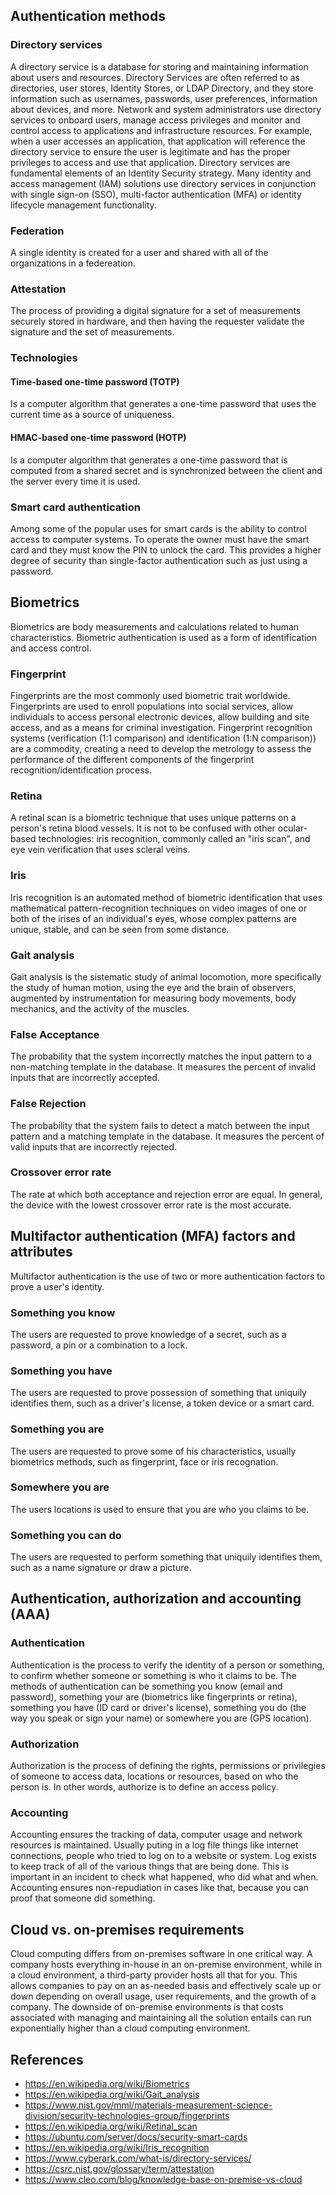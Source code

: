 ## Authentication methods
### Directory services
A directory service is a database for storing and maintaining information about users and resources. Directory Services are often referred to as directories, user stores, Identity Stores, or LDAP Directory, and they store information such as usernames, passwords, user preferences, information about devices, and more. Network and system administrators use directory services to onboard users, manage access privileges and monitor and control access to applications and infrastructure resources. For example, when a user accesses an application, that application will reference the directory service to ensure the user is legitimate and has the proper privileges to access and use that application. Directory services are fundamental elements of an Identity Security strategy. Many identity and access management (IAM) solutions use directory services in conjunction with single sign-on (SSO), multi-factor authentication (MFA) or identity lifecycle management functionality.
### Federation
A single identity is created for a user and shared with all of the organizations in a federeation.
### Attestation
The process of providing a digital signature for a set of measurements securely stored in hardware, and then having the requester validate the signature and the set of measurements.
### Technologies
#### Time-based one-time password (TOTP)
Is a computer algorithm that generates a one-time password that uses the current time as a source of uniqueness.
#### HMAC-based one-time password (HOTP)
Is a computer algorithm that generates a one-time password that is computed from a shared secret and is synchronized between the client and the server every time it is used.
### Smart card authentication
Among some of the popular uses for smart cards is the ability to control access to computer systems. To operate the owner must have the smart card and they must know the PIN to unlock the card. This provides a higher degree of security than single-factor authentication such as just using a password.

## Biometrics
Biometrics are body measurements and calculations related to human characteristics. Biometric authentication is used as a form of identification and access control.
### Fingerprint
Fingerprints are the most commonly used biometric trait worldwide.  Fingerprints are used to enroll populations into social services, allow individuals to access personal electronic devices, allow building and site access, and as a means for criminal investigation.  Fingerprint recognition systems (verification (1:1 comparison) and identification (1:N comparison)) are a commodity, creating a need to develop the metrology to assess the performance of the different components of the fingerprint recognition/identification process.
### Retina
A retinal scan is a biometric technique that uses unique patterns on a person's retina blood vessels. It is not to be confused with other ocular-based technologies: iris recognition, commonly called an "iris scan", and eye vein verification that uses scleral veins.
### Iris
Iris recognition is an automated method of biometric identification that uses mathematical pattern-recognition techniques on video images of one or both of the irises of an individual's eyes, whose complex patterns are unique, stable, and can be seen from some distance.
### Gait analysis
Gait analysis is the sistematic study of animal locomotion, more specifically the study of human motion, using the eye and the brain of observers, augmented by instrumentation for measuring body movements, body mechanics, and the activity of the muscles.
### False Acceptance
The probability that the system incorrectly matches the input pattern to a non-matching template in the database. It measures the percent of invalid inputs that are incorrectly accepted.
### False Rejection
The probability that the system fails to detect a match between the input pattern and a matching template in the database. It measures the percent of valid inputs that are incorrectly rejected.
### Crossover error rate
The rate at which both acceptance and rejection error are equal. In general, the device with the lowest crossover error rate is the most accurate.

## Multifactor authentication (MFA) factors and attributes
Multifactor authentication is the use of two or more authentication factors to prove a user's identity.
### Something you know
The users are requested to prove knowledge of a secret, such as a password, a pin or a combination to a lock.
### Something you have
The users are requested to prove possession of something that uniquily identifies them, such as a driver's license, a token device or a smart card.
### Something you are
The users are requested to prove some of his characteristics, usually biometrics methods, such as fingerprint, face or iris recognation.
### Somewhere you are
The users locations is used to ensure that you are who you claims to be.
### Something you can do
The users are requested to perform something that uniquily identifies them, such as a name signature or draw a picture.


## Authentication, authorization and accounting (AAA)

### Authentication
Authentication is the process to verify the identity of a person or something, to confirm whether someone or something is who it claims to be. The methods of authentication can be something you know (email and password), something your are (biometrics like fingerprints or retina), something you have (ID card or driver's license), something you do (the way you speak or sign your name) or somewhere you are (GPS location).

### Authorization
Authorization is the process of defining the rights, permissions or privilegies of someone to access data, locations or resources, based on who the person is. In other words, authorize is to define an access policy.

### Accounting
Accounting ensures the tracking of data, computer usage and network resources is maintained. Usually puting in a log file things like internet connections, people who tried to log on to a website or system. Log exists to keep track of all of the various things that are being done. This is important in an incident to check what happened, who did what and when. Accounting ensures non-repudiation in cases like that, because you can proof that someone did something.

## Cloud vs. on-premises requirements
Cloud computing differs from on-premises software in one critical way. A company hosts everything in-house in an on-premise environment, while in a cloud environment, a third-party provider hosts all that for you. This allows companies to pay on an as-needed basis and effectively scale up or down depending on overall usage, user requirements, and the growth of a company. The downside of on-premise environments is that costs associated with managing and maintaining all the solution entails can run exponentially higher than a cloud computing environment.

## References
- https://en.wikipedia.org/wiki/Biometrics
- https://en.wikipedia.org/wiki/Gait_analysis
- https://www.nist.gov/mml/materials-measurement-science-division/security-technologies-group/fingerprints
- https://en.wikipedia.org/wiki/Retinal_scan
- https://ubuntu.com/server/docs/security-smart-cards
- https://en.wikipedia.org/wiki/Iris_recognition
- https://www.cyberark.com/what-is/directory-services/
- https://csrc.nist.gov/glossary/term/attestation
- https://www.cleo.com/blog/knowledge-base-on-premise-vs-cloud
